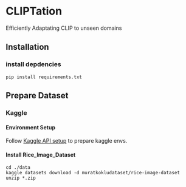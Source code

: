 # CLIPTation 
Efficiently Adaptating CLIP to unseen domains

## Installation
### install depdencies 
```
pip install requirements.txt
```

## Prepare Dataset
### Kaggle

#### Environment Setup
Follow [Kaggle API setup](https://github.com/Kaggle/kaggle-api#readme) to prepare kaggle envs. 

#### Install Rice_Image_Dataset
```
cd ./data
kaggle datasets download -d muratkokludataset/rice-image-dataset
unzip *.zip
```
